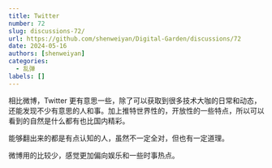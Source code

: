 ```yaml
---
title: Twitter
number: 72
slug: discussions-72/
url: https://github.com/shenweiyan/Digital-Garden/discussions/72
date: 2024-05-16
authors: [shenweiyan]
categories: 
  - 乱弹
labels: []
---
```


相比微博，Twitter 更有意思一些，除了可以获取到很多技术大咖的日常和动态，还能发现不少有意思的人和事。加上推特世界性的，开放性的一些特点，所以可以看到的自然是什么都有也比国内精彩。

<!-- more -->

能够翻出来的都是有点认知的人，虽然不一定全对，但也有一定道理。

微博用的比较少，感觉更加偏向娱乐和一些时事热点。

<script src="https://giscus.app/client.js"
	data-repo="shenweiyan/Digital-Garden"
	data-repo-id="R_kgDOKgxWlg"
	data-mapping="number"
	data-term="72"
	data-reactions-enabled="1"
	data-emit-metadata="0"
	data-input-position="bottom"
	data-theme="light"
	data-lang="zh-CN"
	crossorigin="anonymous"
	async>
</script>
